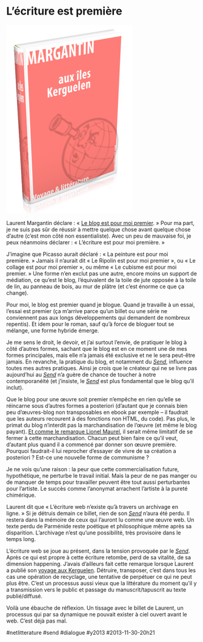 # L’écriture est première

![](_i/arton19471.png)

Laurent Margantin déclare : « [Le blog est pour moi premier](http://webassoauteurs.wordpress.com/2013/11/29/quest-ce-que-lecriture-web/). » Pour ma part, je ne suis pas sûr de réussir à mettre quelque chose avant quelque chose d’autre (c’est mon côté non essentialiste). Avec un peu de mauvaise foi, je peux néanmoins déclarer : « L’écriture est pour moi première. »

J’imagine que Picasso aurait déclaré : « La peinture est pour moi première. » Jamais il n’aurait dit « Le Ripolin est pour moi premier », ou « Le collage est pour moi premier », ou même « Le cubisme est pour moi premier. » Une forme n’en exclut pas une autre, encore moins un support de médiation, ce qu’est le blog, l’équivalent de la toile de jute opposée à la toile de lin, au panneau de bois, au mur de plâtre (et c’est énorme ce que ça change).

Pour moi, le blog est premier quand je blogue. Quand je travaille à un essai, l’essai est premier (ça m’arrive parce qu’un billet ou une série ne conviennent pas aux longs développements qui demandent de nombreux repentis). Et idem pour le roman, sauf qu’à force de bloguer tout se mélange, une forme hybride émerge.

Je me sens le droit, le devoir, et j’ai surtout l’envie, de pratiquer le blog à côté d’autres formes, sachant que le blog est en ce moment une de mes formes principales, mais elle n’a jamais été exclusive et ne le sera peut-être jamais. En revanche, la pratique du blog, et notamment du *[Send](#send)*, influence toutes mes autres pratiques. Ainsi je crois que le créateur qui ne se livre pas aujourd’hui au *[Send](#send)* n’a guère de chance de toucher à notre contemporanéité (et j’insiste, le *[Send](#send)* est plus fondamental que le blog qu’il inclut).

Que le blog pour une œuvre soit premier n’empêche en rien qu’elle se réincarne sous d’autres formes a posteriori (d’autant que je connais bien peu d’œuvres-blog non transposables en ebook par exemple – il faudrait que les auteurs recourent à des fonctions non HTML, du code). Pas plus, le primat du blog n’interdit pas la marchandisation de l’œuvre (et même le blog payant). [Et comme le remarque Lionel Maurel](http://webassoauteurs.wordpress.com/2013/11/29/quest-ce-que-lecriture-web/comment-page-1/), il serait même limitatif de se fermer à cette marchandisation. Chacun peut bien faire ce qu’il veut, d’autant plus quand il a commencé par donner son œuvre première. Pourquoi faudrait-il lui reprocher d’essayer de vivre de sa création a posteriori ? Est-ce une nouvelle forme de communisme ?

Je ne vois qu’une raison : la peur que cette commercialisation future, hypothétique, ne perturbe le travail initial. Mais la peur de ne pas manger ou de manquer de temps pour travailler peuvent être tout aussi perturbantes pour l’artiste. Le succès comme l’anonymat arrachent l’artiste à la pureté chimérique.

Laurent dit que « L’écriture web n’existe qu’à travers un archivage en ligne. » Si je détruis demain ce billet, rien de son *[Send](#send)* n’aura été perdu. Il restera dans la mémoire de ceux qui l’auront lu comme une œuvre web. Un texte perdu de Parménide reste poétique et philosophique même après sa disparition. L’archivage n’est qu’une possibilité, très provisoire dans le temps long.

L’écriture web se joue au présent, dans la tension provoquée par le *[Send](#send)*. Après ce qui est propre à cette écriture retombe, perd de sa vitalité, de sa dimension happening. J’avais d’ailleurs fait cette remarque lorsque Laurent a publié son [voyage aux Kerguelen](../4/la-discontinuite-du-web-et-leclatement-de-nos-vies.md). Détruire, transposer, c’est dans tous les cas une opération de recyclage, une tentative de perpétuer ce qui ne peut plus être. C’est un processus aussi vieux que la littérature du moment qu’il y a transmission vers le public et passage du manuscrit/tapuscrit au texte publié/diffusé.

Voilà une ébauche de réflexion. Un tissage avec le billet de Laurent, un processus qui par sa dynamique ne pouvait exister à ciel ouvert avant le web. C’est déjà pas mal.



#netlitterature #send #dialogue #y2013 #2013-11-30-20h21
